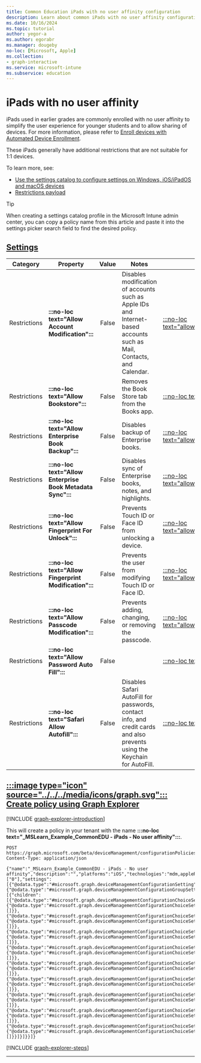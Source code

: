 ```yaml
---
title: Common Education iPads with no user affinity configuration
description: Learn about common iPads with no user affinity configuration used by Education organizations in Intune.
ms.date: 10/16/2024
ms.topic: tutorial
author: yegor-a
ms.author: egorabr
ms.manager: dougeby
no-loc: [Microsoft, Apple]
ms.collection: 
- graph-interactive
ms.service: microsoft-intune
ms.subservice: education
---
```


# iPads with no user affinity

iPads used in earlier grades are commonly enrolled with no user affinity to simplify the user experience for younger students and to allow sharing of devices. For more information, please refer to [Enroll devices with Automated Device Enrollment](/mem/intune-service/industry/education/tutorial-school-deployment/enroll-ios-ade).

These iPads generally have additional restrictions that are not suitable for 1:1 devices.

To learn more, see:

- [Use the settings catalog to configure settings on Windows, iOS/iPadOS and macOS devices](/mem/intune-service/configuration/settings-catalog)
- [Restrictions payload](https://developer.apple.com/documentation/devicemanagement/restrictions)

> [!TIP]
> When creating a settings catalog profile in the Microsoft Intune admin center, you can copy a policy name from this article and paste it into the settings picker search field to find the desired policy.

## [**Settings**](#tab/settings)

| **Category** | **Property** | **Value** | **Notes** | **Payload property** |
|---|---|:---:|---|---|
| Restrictions | **:::no-loc text="Allow Account Modification":::** | False | Disables modification of accounts such as Apple IDs and Internet-based accounts such as Mail, Contacts, and Calendar. | [:::no-loc text="allowAccountModification":::](https://developer.apple.com/documentation/devicemanagement/restrictions) |
| Restrictions | **:::no-loc text="Allow Bookstore":::** | False | Removes the Book Store tab from the Books app. | [:::no-loc text="allowBookstore":::](https://developer.apple.com/documentation/devicemanagement/restrictions) |
| Restrictions | **:::no-loc text="Allow Enterprise Book Backup":::** | False | Disables backup of Enterprise books. | [:::no-loc text="allowEnterpriseBookBackup":::](https://developer.apple.com/documentation/devicemanagement/restrictions) |
| Restrictions | **:::no-loc text="Allow Enterprise Book Metadata Sync":::** | False | Disables sync of Enterprise books, notes, and highlights. | [:::no-loc text="allowEnterpriseBookMetadataSync":::](https://developer.apple.com/documentation/devicemanagement/restrictions) |
| Restrictions | **:::no-loc text="Allow Fingerprint For Unlock":::** | False | Prevents Touch ID or Face ID from unlocking a device. | [:::no-loc text="allowFingerprintForUnlock":::](https://developer.apple.com/documentation/devicemanagement/restrictions) |
| Restrictions | **:::no-loc text="Allow Fingerprint Modification":::** | False | Prevents the user from modifying Touch ID or Face ID. | [:::no-loc text="allowFingerprintModification":::](https://developer.apple.com/documentation/devicemanagement/restrictions) |
| Restrictions | **:::no-loc text="Allow Passcode Modification":::** | False | Prevents adding, changing, or removing the passcode. | [:::no-loc text="allowPasscodeModification":::](https://developer.apple.com/documentation/devicemanagement/restrictions) |
| Restrictions | **:::no-loc text="Allow Password Auto Fill":::** | False | | [:::no-loc text="allowPasswordAutoFill":::](https://developer.apple.com/documentation/devicemanagement/restrictions) |
| Restrictions | **:::no-loc text="Safari Allow Autofill":::** | False | Disables Safari AutoFill for passwords, contact info, and credit cards and also prevents using the Keychain for AutoFill. | [:::no-loc text="safariAllowAutoFill":::](https://developer.apple.com/documentation/devicemanagement/restrictions) |

## [:::image type="icon" source="../../../media/icons/graph.svg"::: **Create policy using Graph Explorer**](#tab/graph)

[!INCLUDE [graph-explorer-introduction](../../../includes/graph-explorer-intro.md)]

This will create a policy in your tenant with the name **:::no-loc text="_MSLearn_Example_CommonEDU - iPads - No user affinity":::**.

```msgraph-interactive
POST https://graph.microsoft.com/beta/deviceManagement/configurationPolicies
Content-Type: application/json

{"name":"_MSLearn_Example_CommonEDU - iPads - No user affinity","description":"","platforms":"iOS","technologies":"mdm,appleRemoteManagement","roleScopeTagIds":["0"],"settings":[{"@odata.type":"#microsoft.graph.deviceManagementConfigurationSetting","settingInstance":{"@odata.type":"#microsoft.graph.deviceManagementConfigurationGroupSettingCollectionInstance","settingDefinitionId":"com.apple.applicationaccess_com.apple.applicationaccess","groupSettingCollectionValue":[{"children":[{"@odata.type":"#microsoft.graph.deviceManagementConfigurationChoiceSettingInstance","settingDefinitionId":"com.apple.applicationaccess_allowaccountmodification","choiceSettingValue":{"@odata.type":"#microsoft.graph.deviceManagementConfigurationChoiceSettingValue","value":"com.apple.applicationaccess_allowaccountmodification_false","children":[]}},{"@odata.type":"#microsoft.graph.deviceManagementConfigurationChoiceSettingInstance","settingDefinitionId":"com.apple.applicationaccess_allowbookstore","choiceSettingValue":{"@odata.type":"#microsoft.graph.deviceManagementConfigurationChoiceSettingValue","value":"com.apple.applicationaccess_allowbookstore_false","children":[]}},{"@odata.type":"#microsoft.graph.deviceManagementConfigurationChoiceSettingInstance","settingDefinitionId":"com.apple.applicationaccess_allowenterprisebookbackup","choiceSettingValue":{"@odata.type":"#microsoft.graph.deviceManagementConfigurationChoiceSettingValue","value":"com.apple.applicationaccess_allowenterprisebookbackup_false","children":[]}},{"@odata.type":"#microsoft.graph.deviceManagementConfigurationChoiceSettingInstance","settingDefinitionId":"com.apple.applicationaccess_allowenterprisebookmetadatasync","choiceSettingValue":{"@odata.type":"#microsoft.graph.deviceManagementConfigurationChoiceSettingValue","value":"com.apple.applicationaccess_allowenterprisebookmetadatasync_false","children":[]}},{"@odata.type":"#microsoft.graph.deviceManagementConfigurationChoiceSettingInstance","settingDefinitionId":"com.apple.applicationaccess_allowfingerprintforunlock","choiceSettingValue":{"@odata.type":"#microsoft.graph.deviceManagementConfigurationChoiceSettingValue","value":"com.apple.applicationaccess_allowfingerprintforunlock_false","children":[]}},{"@odata.type":"#microsoft.graph.deviceManagementConfigurationChoiceSettingInstance","settingDefinitionId":"com.apple.applicationaccess_allowfingerprintmodification","choiceSettingValue":{"@odata.type":"#microsoft.graph.deviceManagementConfigurationChoiceSettingValue","value":"com.apple.applicationaccess_allowfingerprintmodification_false","children":[]}},{"@odata.type":"#microsoft.graph.deviceManagementConfigurationChoiceSettingInstance","settingDefinitionId":"com.apple.applicationaccess_allowpasscodemodification","choiceSettingValue":{"@odata.type":"#microsoft.graph.deviceManagementConfigurationChoiceSettingValue","value":"com.apple.applicationaccess_allowpasscodemodification_false","children":[]}},{"@odata.type":"#microsoft.graph.deviceManagementConfigurationChoiceSettingInstance","settingDefinitionId":"com.apple.applicationaccess_allowpasswordautofill","choiceSettingValue":{"@odata.type":"#microsoft.graph.deviceManagementConfigurationChoiceSettingValue","value":"com.apple.applicationaccess_allowpasswordautofill_false","children":[]}},{"@odata.type":"#microsoft.graph.deviceManagementConfigurationChoiceSettingInstance","settingDefinitionId":"com.apple.applicationaccess_safariallowautofill","choiceSettingValue":{"@odata.type":"#microsoft.graph.deviceManagementConfigurationChoiceSettingValue","value":"com.apple.applicationaccess_safariallowautofill_false","children":[]}}]}]}}]}
```

[!INCLUDE [graph-explorer-steps](../../../includes/graph-explorer-steps.md)]

---

